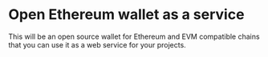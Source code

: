 # Open Ethereum wallet as a service
This will be an open source wallet for Ethereum and EVM compatible chains that you can use it as a web service for your projects.
